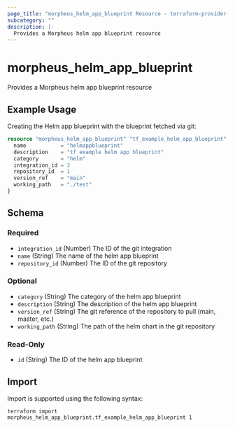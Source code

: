 ```yaml
---
page_title: "morpheus_helm_app_blueprint Resource - terraform-provider-morpheus"
subcategory: ""
description: |-
  Provides a Morpheus helm app blueprint resource
---
```


# morpheus_helm_app_blueprint

Provides a Morpheus helm app blueprint resource

## Example Usage

Creating the Helm app blueprint with the blueprint fetched via git:

```terraform
resource "morpheus_helm_app_blueprint" "tf_example_helm_app_blueprint" {
  name           = "helmappblueprint"
  description    = "tf example helm app blueprint"
  category       = "helm"
  integration_id = 3
  repository_id  = 1
  version_ref    = "main"
  working_path   = "./test"
}
```

<!-- schema generated by tfplugindocs -->
## Schema

### Required

- `integration_id` (Number) The ID of the git integration
- `name` (String) The name of the helm app blueprint
- `repository_id` (Number) The ID of the git repository

### Optional

- `category` (String) The category of the helm app blueprint
- `description` (String) The description of the helm app blueprint
- `version_ref` (String) The git reference of the repository to pull (main, master, etc.)
- `working_path` (String) The path of the helm chart in the git repository

### Read-Only

- `id` (String) The ID of the helm app blueprint

## Import

Import is supported using the following syntax:

```shell
terraform import morpheus_helm_app_blueprint.tf_example_helm_app_blueprint 1
```
